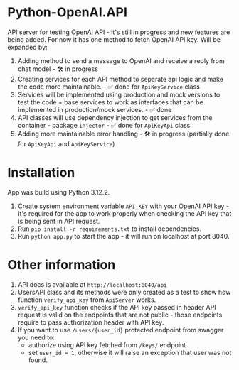 # Python-OpenAI.API

API server for testing OpenAI API - it's still in progress and new features are being added. For now it has one method to fetch OpenAI API key. Will be expanded by:

1. Adding method to send a message to OpenAI and receive a reply from chat model - 🛠️ in progress
2. Creating services for each API method to separate api logic and make the code more maintainable. - ✅ done for `ApiKeyService` class
3. Services will be implemented using production and mock versions to test the code + base services to work as interfaces that can be implemented in production/mock services. - ✅ done
4. API classes will use dependency injection to get services from the container - package `injector` - ✅ done for `ApiKeyApi` class
5. Adding more maintainable error handling - 🛠️ in progress (partially done for `ApiKeyApi` and `ApiKeyService`)

# Installation

App was build using Python 3.12.2.

1. Create system environment variable `API_KEY` with your OpenAI API key - it's required for the app to work properly when checking the API key that is being sent in API request.
2. Run `pip install -r requirements.txt` to install dependencies.
3. Run `python app.py` to start the app - it will run on localhost at port 8040.

# Other information

1. API docs is available at `http://localhost:8040/api`
2. UsersAPI class and its methods were only created as a test to show how function `verify_api_key` from `ApiServer` works.
3. `verify_api_key` function checks if the API key passed in header API request is valid on the endpoints that are not public - those endpoints require to pass authorization header with API key.
4. If you want to use `/users/{user_id}` protected endpoint from swagger you need to:
   - authorize using API key fetched from `/keys/` endpoint
   - set `user_id = 1`, otherwise it will raise an exception that user was not found.
